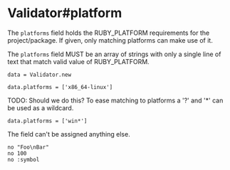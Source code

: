 # Validator#platform

The `platforms` field holds the RUBY_PLATFORM requirements for the project/package.
If given, only matching platforms can make use of it.

The `platforms` field MUST be an array of strings with only a single line of text
that match valid value of RUBY_PLATFORM.

    data = Validator.new

    data.platforms = ['x86_64-linux']

TODO: Should we do this?
To ease matching to platforms a '?' and '*' can be used as a wildcard.

    data.platforms = ['win*']

The field can't be assigned anything else.

    no "Foo\nBar"
    no 100
    no :symbol

